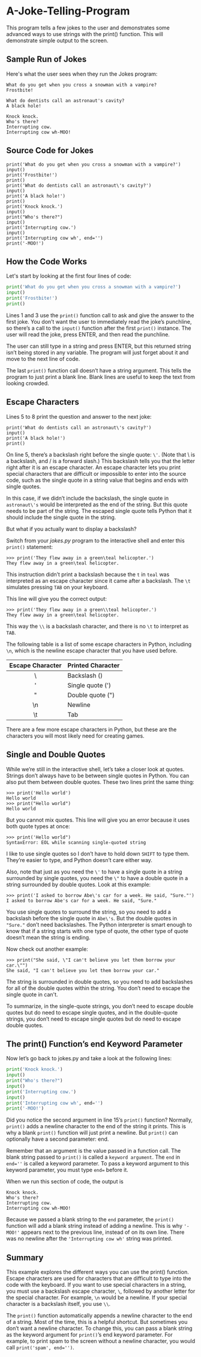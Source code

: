 # A-Joke-Telling-Program
This program tells a few jokes to the user and demonstrates some advanced ways to use strings with the print() function. This will demonstrate simple output to the screen.

## Sample Run of Jokes
Here's what the user sees when they run the Jokes program:

```
What do you get when you cross a snowman with a vampire?
Frostbite!

What do dentists call an astronaut's cavity?
A black hole!

Knock knock.
Who's there?
Interrupting cow.
Interrupting cow wh-MOO!
```

## Source Code for Jokes

```
print('What do you get when you cross a snowman with a vampire?')
input()
print('Frostbite!')
print()
print('What do dentists call an astronaut\'s cavity?')
input()
print('A black hole!')
print()
print('Knock knock.')
input()
print("Who's there?")
input()
print('Interrupting cow.')
input()
print('Interrupting cow wh', end='')
print('-MOO!')
```

## How the Code Works
Let's start by looking at the first four lines of code:

```python
print('What do you get when you cross a snowman with a vampire?')
input()
print('Frostbite!')
print()
```

Lines 1 and 3 use the `print()` function call to ask and give the answer to the first joke. You don’t want the user to immediately read the joke’s punchline, so there’s a call to the `input()` function after the first `print()` instance. The user will read the joke, press ENTER, and then read the punchline.

The user can still type in a string and press ENTER, but this returned string isn’t being stored in any variable. The program will just forget about it and move to the next line of code.

The last `print()` function call doesn’t have a string argument. This tells the program to just print a blank line. Blank lines are useful to keep the text from looking crowded.

## Escape Characters
Lines 5 to 8 print the question and answer to the next joke:

```
print('What do dentists call an astronaut\'s cavity?')
input()
print('A black hole!')
print()
```

On line 5, there’s a backslash right before the single quote: `\'`. (Note that \ is a backslash, and / is a forward slash.) This backslash tells you that the letter right after it is an escape character. An escape character lets you print special characters that are difficult or impossible to enter into the source code, such as the single quote in a string value that begins and ends with single quotes.

In this case, if we didn’t include the backslash, the single quote in `astronaut\'s` would be interpreted as the end of the string. But this quote needs to be part of the string. The escaped single quote tells Python that it should include the single quote in the string.

But what if you actually want to display a backslash?

Switch from your *jokes.py* program to the interactive shell and enter this `print()` statement:

```
>>> print('They flew away in a green\teal helicopter.')
They flew away in a green\teal helicopter.
```

This instruction didn’t print a backslash because the `t` in `teal` was interpreted as an escape character since it came after a backslash. The `\t` simulates pressing `TAB` on your keyboard.

This line will give you the correct output:

```
>>> print('They flew away in a green\\teal helicopter.')
They flew away in a green\teal helicopter.
```

This way the `\\` is a backslash character, and there is no `\t` to interpret as `TAB`.

The following table is a list of some escape characters in Python, including `\n`, which is the newline escape character that you have used before.

| Escape Character   | Printed Character |
| :---------: | :---------------- |
| \\        | Backslash (\)    |
| \'        | Single quote (') |
| \"        | Double quote (") |
| \n        | Newline          |
| \t        | Tab              |

There are a few more escape characters in Python, but these are the characters you will most likely need for creating games.

## Single and Double Quotes

While we’re still in the interactive shell, let’s take a closer look at quotes. Strings don’t always have to be between single quotes in Python. You can also put them between double quotes. These two lines print the same thing:

```
>>> print('Hello world')
Hello world
>>> print("Hello world")
Hello world
```

But you cannot mix quotes. This line will give you an error because it uses both quote types at once:

```
>>> print('Hello world")
SyntaxError: EOL while scanning single-quoted string
```

I like to use single quotes so I don’t have to hold down `SHIFT` to type them. They’re easier to type, and Python doesn’t care either way.

Also, note that just as you need the `\'` to have a single quote in a string surrounded by single quotes, you need the `\"` to have a double quote in a string surrounded by double quotes. Look at this example:

```
>>> print('I asked to borrow Abe\'s car for a week. He said, "Sure."')
I asked to borrow Abe's car for a week. He said, "Sure."
```

You use single quotes to surround the string, so you need to add a backslash before the single quote in `Abe\'s`. But the double quotes in `"Sure."` don’t need backslashes. The Python interpreter is smart enough to know that if a string starts with one type of quote, the other type of quote doesn’t mean the string is ending.

Now check out another example:

```
>>> print("She said, \"I can't believe you let them borrow your car.\"")
She said, "I can't believe you let them borrow your car."
```

The string is surrounded in double quotes, so you need to add backslashes for all of the double quotes within the string. You don’t need to escape the single quote in can't.

To summarize, in the single-quote strings, you don’t need to escape double quotes but do need to escape single quotes, and in the double-quote strings, you don’t need to escape single quotes but do need to escape double quotes.

## The print() Function’s end Keyword Parameter

Now let’s go back to jokes.py and take a look at the following lines:

```python
print('Knock knock.')
input()
print("Who's there?")
input()
print('Interrupting cow.')
input()
print('Interrupting cow wh', end='')
print('-MOO!')
```

Did you notice the second argument in line 15’s `print()` function? Normally, `print()` adds a newline character to the end of the string it prints. This is why a blank `print()` function will just print a newline. But `print()` can optionally have a second parameter: end.

Remember that an argument is the value passed in a function call. The blank string passed to `print()` is called a `keyword argument`. The `end` in `end=''` is called a keyword parameter. To pass a keyword argument to this keyword parameter, you must type `end=` before it.

When we run this section of code, the output is

```
Knock knock.
Who's there?
Interrupting cow.
Interrupting cow wh-MOO!
```

Because we passed a blank string to the `end` parameter, the `print()` function will add a blank string instead of adding a newline. This is why `'-MOO!'` appears next to the previous line, instead of on its own line. There was no newline after the `'Interrupting cow wh'` string was printed.

## Summary

This example explores the different ways you can use the print() function. Escape characters are used for characters that are difficult to type into the code with the keyboard. If you want to use special characters in a string, you must use a backslash escape character, `\`, followed by another letter for the special character. For example, `\n` would be a newline. If your special character is a backslash itself, you use `\\`.

The `print()` function automatically appends a newline character to the end of a string. Most of the time, this is a helpful shortcut. But sometimes you don’t want a newline character. To change this, you can pass a blank string as the keyword argument for `print()`’s end keyword parameter. For example, to print spam to the screen without a newline character, you would call `print('spam', end='')`.
